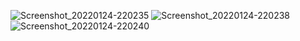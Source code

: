 ![Screenshot_20220124-220235](https://user-images.githubusercontent.com/71754731/150807997-ae12de8d-3d42-4c8b-ac02-604b452f7660.jpg)
![Screenshot_20220124-220238](https://user-images.githubusercontent.com/71754731/150808010-ed3ce001-8db1-4b25-8b53-9b2442feee1e.jpg)
![Screenshot_20220124-220240](https://user-images.githubusercontent.com/71754731/150808013-a1ae633c-515f-4188-b03e-2aaf7503e5ef.jpg)
